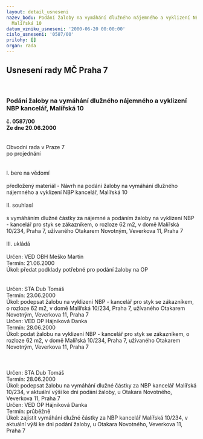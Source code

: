 ```yaml
---
layout: detail_usneseni
nazev_bodu: Podání žaloby na vymáhání dlužného nájemného a vyklizení NBP kancelář,
  Malířská 10
datum_vzniku_usneseni: '2000-06-20 00:00:00'
cislo_usneseni: '0587/00'
prilohy: []
organ: rada
---
```

<div id="ucUsn_pList" class="usn">
	<span><h2>Usnesení rady MČ Praha 7 </h2>
<br></span><div class="standBody">
<span><h3>Podání žaloby na vymáhání dlužného nájemného a vyklizení NBP kancelář, Malířská 10</h3></span><div class="center">
		<strong>č. 0587/00</strong><br>
	</div>
<div class="center">
		<strong>Ze dne 20.06.2000</strong><br><br>
	</div>     <br>Obvodní rada v Praze 7<br>po projednání<br><br><br>I.	bere na vědomí<br><br> předložený materiál - Návrh na podání žaloby na vymáhání dlužného nájemného a vyklizení NBP kancelář, Malířská 10<br><br>II.	souhlasí <br><br>s vymáháním dlužné částky za nájemné a podáním žaloby na vyklizení NBP - kancelář pro styk se zákazníkem, o rozloze 62 m2, v domě Malířská 10/234, Praha 7, užívaného Otakarem Novotným, Veverkova 11, Praha 7<br><br>III.	ukládá <br><br> Určen:	     	VED OBH Meško Martin<br>Termín: 21.06.2000<br>Úkol:	předat podklady potřebné pro podání žaloby na OP<br> <br> <br> Určen:	     	STA Dub Tomáš<br>Termín: 23.06.2000<br>Úkol:	podepsat žalobu na vyklizení NBP - kancelář pro styk se zákazníkem, o rozloze 62 m2, v domě Malířská 10/234, Praha 7, užívaného Otakarem Novotným, Veverkova 11, Praha 7<br>  Určen:	     	VED OP Hájniková Danka<br>Termín: 28.06.2000<br>Úkol:	podat žalobu na vyklizení NBP - kancelář pro styk se zákazníkem, o rozloze 62 m2, v domě Malířská 10/234, Praha 7, užívaného Otakarem Novotným, Veverkova 11, Praha 7 <br> <br><br><br> Určen:	     	STA Dub Tomáš<br>Termín: 28.06.2000<br>Úkol:	podepsat žalobu na vymáhání dlužné částky za NBP kancelář Malířská 10/234, v aktuální výši ke dni podání žaloby, u Otakara Novotného, Veverkova 11, Praha 7 <br>  Určen:	     	VED OP Hájniková Danka<br>Termín: průběžně<br>Úkol:	zajistit vymáhání dlužné částky za NBP kancelář Malířská 10/234, v aktuální výši ke dni podání žaloby, u Otakara Novotného, Veverkova 11, Praha 7 <br> </div>
</div>